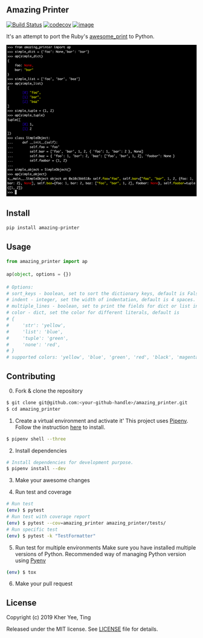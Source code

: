 ## Amazing Printer

[![Build Status](https://travis-ci.org/tkbky/amazing_printer.svg?branch=master)](https://travis-ci.org/tkbky/amazing_printer) [![codecov](https://codecov.io/gh/tkbky/amazing_printer/branch/master/graph/badge.svg)](https://codecov.io/gh/tkbky/amazing_printer) [![image](https://img.shields.io/pypi/v/amazing_printer.svg)](https://pypi.org/project/amazing_printer/)

It's an attempt to port the Ruby's [awesome_print](https://github.com/awesome-print/awesome_print) to Python.

![the-pitch](the-pitch.png)

## Install

```sh
pip install amazing-printer
```

## Usage

```python
from amazing_printer import ap

ap(object, options = {})

# Options:
# sort_keys - boolean, set to sort the dictionary keys, default is False.
# indent - integer, set the width of indentation, default is 4 spaces.
# multiple_lines - boolean, set to print the fields for dict or list in multiple lines, default is True.
# color - dict, set the color for different literals, default is
# {
#     'str': 'yellow',
#     'list': 'blue',
#     'tuple': 'green',
#     'none': 'red',
# }
# supported colors: 'yellow', 'blue', 'green', 'red', 'black', 'magenta', 'cyan', 'white'
```

## Contributing

0. Fork & clone the repository
```sh
$ git clone git@github.com:<your-github-handle>/amazing_printer.git
$ cd amazing_printer
```

1. Create a virtual environment and activate it'
This project uses [Pipenv](https://github.com/pypa/pipenv). Follow the instruction [here](https://github.com/pypa/pipenv) to install.
```sh
$ pipenv shell --three
```

2. Install dependencies
```sh
# Install dependencies for development purpose.
$ pipenv install --dev
```

3. Make your awesome changes

4. Run test and coverage
```sh
# Run test
(env) $ pytest
# Run test with coverage report
(env) $ pytest --cov=amazing_printer amazing_printer/tests/
# Run specific test
(env) $ pytest -k "TestFormatter"
```

5. Run test for multiple environments
Make sure you have installed multiple versions of Python. Recommended way of managing Python version using [Pyenv](https://github.com/pyenv/pyenv)
```sh
(env) $ tox
```

6. Make your pull request

## License

Copyright (c) 2019 Kher Yee, Ting

Released under the MIT license. See [LICENSE](LICENSE) file for details.
